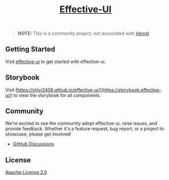 <p align="center">
  <a href="https://www.npmjs.com/package/@shivangi_2408/effective-ui">
      <h1 align="center">Effective-UI</h1>
  </a>
</p>
</br>


> **NOTE:** This is a community project, not associated with [Vercel](https://vercel.com).

## Getting Started

Visit <a aria-label="effective-ui learn" href="https://github.com/shivi2408/effective-ui">effective-ui</a> to get started with effective-ui.

## Storybook

Visit [https://shivi2408.github.io/effective-ui/](https://storybook.effective-ui/) to view the storybook for all components.

## Community

We're excited to see the community adopt effective-ui, raise issues, and provide feedback.
Whether it's a feature request, bug report, or a project to showcase, please get involved!
- [GitHub Discussions](https://github.com/effective-ui/effective-ui/discussions)


## License

[Apache License 2.0](https://github.com/shivi2408/effective-ui/blob/main/LICENSE)
